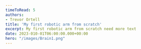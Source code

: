 ```yaml
---
timeToRead: 5
authors:
- Trevor Ortell
title: 'My first robotic arm from scratch'
excerpt: My first robotic arm from scratch need more text
date: 2023-010-01T06:00:00.000+00:00
hero: "/images/Brain1.png"
---
```


